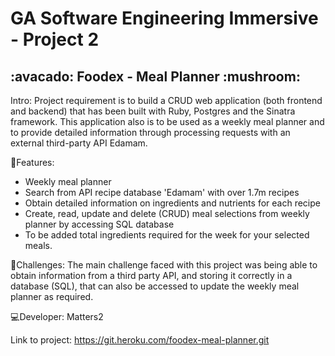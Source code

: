 <h1>GA Software Engineering Immersive - Project 2</h1>

<h2>:avacado: Foodex - Meal Planner :mushroom:</h2>

Intro:
Project requirement is to build a CRUD web application (both frontend and backend) that has been built with Ruby, Postgres and the Sinatra framework. This application also is to be used as a weekly meal planner and to provide detailed information through processing requests with an external third-party API Edamam.

:key:Features:
  - Weekly meal planner
  - Search from API recipe database 'Edamam' with over 1.7m recipes
  - Obtain detailed information on ingredients and nutrients for each recipe
  - Create, read, update and delete (CRUD) meal selections from weekly planner by accessing SQL database 
  - To be added total ingredients required for the week for your selected meals.
 
:rocket:Challenges:
The main challenge faced with this project was being able to obtain information from a third party API, and storing it correctly in a database (SQL), that can also be accessed to update the weekly meal planner as required.

:computer:Developer: Matters2

Link to project: https://git.heroku.com/foodex-meal-planner.git
